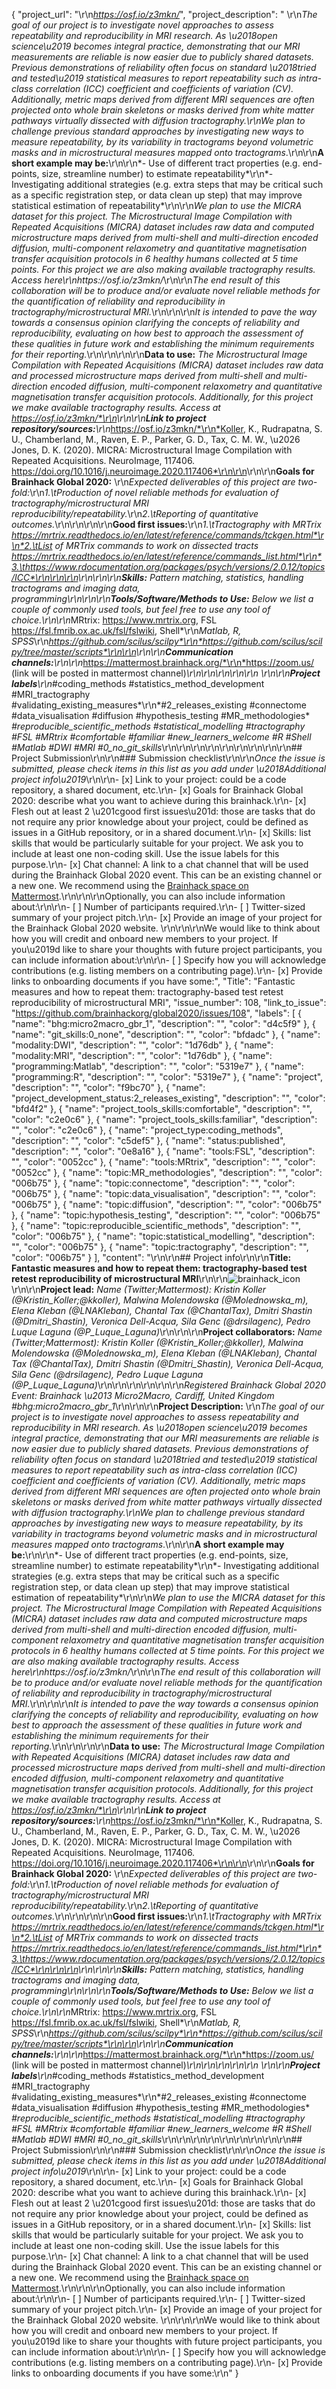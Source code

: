 {
  "project_url": "\r\n*https://osf.io/z3mkn/*",
  "project_description": " \r\n*The goal of our project is to investigate novel approaches to assess repeatability and reproducibility in MRI research. As \u2018open science\u2019 becomes integral practice, demonstrating that our MRI measurements are reliable is now easier due to publicly shared datasets. Previous demonstrations of reliability often focus on standard \u2018tried and tested\u2019 statistical measures to report repeatability such as intra-class correlation (ICC) coefficient and coefficients of variation (CV). Additionally, metric maps derived from different MRI sequences are often projected onto whole brain skeletons or masks derived from white matter pathways virtually dissected with diffusion tractography.\r\nWe plan to challenge previous standard approaches by investigating new ways to measure repeatability, by its variability in tractograms beyond volumetric masks and in microstructural measures mapped onto tractograms*.\r\n\r\n**A short example may be:**\r\n\r\n*- Use of different tract properties (e.g. end-points, size, streamline number) to estimate repeatability*\r\n*- Investigating additional strategies (e.g. extra steps that may be critical such as a specific registration step, or data clean up step) that may improve statistical estimation of repeatability*\r\n\r\n*We plan to use the MICRA dataset for this project. The Microstructural Image Compilation with Repeated Acquisitions (MICRA) dataset includes raw data and computed microstructure maps derived from multi-shell and multi-direction encoded diffusion, multi-component relaxometry and quantitative magnetisation transfer acquisition protocols in 6 healthy humans collected at 5 time points. For this project we are also making available tractography results. Access here\r\nhttps://osf.io/z3mkn/*\r\n\r\n*The end result of this collaboration will be to produce and/or evaluate novel reliable methods for the quantification of reliability and reproducibility in tractography/microstructural MRI.*\r\n\r\n\r\n*It is intended to pave the way towards a consensus opinion clarifying the concepts of reliability and reproducibility,  evaluating on how best to approach the assessment of these qualities in future work and  establishing the minimum requirements for their reporting.*\r\n\r\n<!-- Add a brief description of the project. Try to include all the relevant information to answer the following questions:\r\nWhat are you doing, for who, and why;\r\nWhat makes your project special and exciting;\r\nA short example;\r\nHow to get started;\r\nWhere to find key resources; -->\r\n\r\n**Data to use:** *The Microstructural Image Compilation with Repeated Acquisitions (MICRA) dataset includes raw data and processed microstructure maps derived from multi-shell and multi-direction encoded diffusion, multi-component relaxometry and quantitative magnetisation transfer acquisition protocols. Additionally, for this project we make available tractography results. Access at https://osf.io/z3mkn/*\r\n<!-- If your project uses data, add a short description of the data and a link to its source. -->\r\n\r\n**Link to project repository/sources:**\r\n*https://osf.io/z3mkn/*\r\n*Koller, K., Rudrapatna, S. U., Chamberland, M., Raven, E. P., Parker, G. D., Tax, C. M. W., \u2026 Jones, D. K. (2020). MICRA: Microstructural Image Compilation with Repeated Acquisitions. NeuroImage, 117406. https://doi.org/10.1016/j.neuroimage.2020.117406*\r\n\r\n<!-- Add a link to the project\u2019s GitHub repo or website. -->\r\n\r\n**Goals for Brainhack Global 2020:** \r\n*Expected deliverables of this project are two-fold:*\r\n*1.\tProduction of novel reliable  methods for evaluation of tractography/microstructural MRI reproducibility/repeatability.*\r\n*2.\tReporting of  quantitative outcomes.*\r\n\r\n<!-- Add a list of milestones or deliverables that you expect to achieve during the event. Try to provide goals of varying complexity for contributors with different sets of skills. -->\r\n\r\n**Good first issues:**\r\n*1.\tTractography with MRTrix https://mrtrix.readthedocs.io/en/latest/reference/commands/tckgen.html*\r\n*2.\tList of MRTrix commands to work on dissected tracts* *https://mrtrix.readthedocs.io/en/latest/reference/commands_list.html*\r\n*3.\thttps://www.rdocumentation.org/packages/psych/versions/2.0.12/topics/ICC*\r\n\r\n\r\n<!-- Add a list of tasks to help new contributors find easy gateways into open source projects. -->\r\n\r\n\r\n**Skills:**  *Pattern matching, statistics, handling tractograms and imaging data, programming*\r\n<!-- Add a list of skills needed to contribute to this project. Try to think of both coding and non-coding skills. You can provide predefined skill levels, but it\u2019s better if you give concrete examples of the type of task contributors will be facing. Please make sure you create equal opportunities to accommodate the newcomers in your project to learn from each other and share the experiences. -->\r\n\r\n**Tools/Software/Methods to Use:**  *Below we list a couple of commonly used tools, but feel free to use any tool of choice.*\r\n\r\n*MRtrix: https://www.mrtrix.org, FSL https://fsl.fmrib.ox.ac.uk/fsl/fslwiki, Shell*\r\n*Matlab, R, SPSS*\r\n*https://github.com/scilus/scilpy*\r\n*https://github.com/scilus/scilpy/tree/master/scripts*\r\n\r\n<!-- Add a list of tools/software/methods that are advised to be installed/reviewed ahead of the event to gain a bit of time with the installation of the software, preparation of the environments or describing the methods that will be needed to contribute to this project. Try to think of both coding and non-coding details regarding such to be listed. -->\r\n\r\n**Communication channels:**\r\n\r\n*https://mattermost.brainhack.org/*\r\n*https://zoom.us/ (link will be posted in mattermost channel)*\r\n\r\n<!-- Add links to chat channels in Slack or Mattermost -->\r\n\r\n\r\n<!-- [ ] Video channel: Please write here the communication channel (Zoom, Jitsi, Twitch, or any other platform) you will be using to work collaboratively however please keep them as commented to avoid any public sharing. Once you set up your project Mattermost communication channel, make sure you write the link of the video channel at the header of the Mattermost channel for your attendees to know --> \r\n\r\n**Project labels**\r\n*#coding_methods #statistics_method_development #MRI_tractography #validating_existing_measures*\r\n*#2_releases_existing #connectome #data_visualisation #diffusion #hypothesis_testing #MR_methodologies* *#reproducible_scientific_methods #statistical_modelling #tractography #FSL #MRtrix  #comfortable #familiar* *#new_learners_welcome #R #Shell #Matlab #DWI #MRI #0_no_git_skills*\r\n\r\n\r\n\r\n<!-- Please prepend a hashtag (#) to all of the labels that fit your project, then tick the box below to state you did so (either by adding an 'x' between square brackets or by ticking it after submission). Please make sure that you stick by the labels listed for each topic below, rather than adding any new one, for further actions to work properly on the issue labels.\r\n\r\nE.g. my project is about the modulatory effect of salmon mousse on British supper survival\r\nIn the following list:\r\n```\r\nmeal:\r\nbrunch, supper\r\ntype:\r\nmousse, salmon, squid\r\n```\r\nI'm going to hashtag all of the labels I need my project to be indexed in:\r\n```\r\nmeal:\r\nbrunch, #supper\r\ntype:\r\n#mousse, #salmon, squid\r\n```\r\n\r\nNow the real list (please indicate all of the labels you'd like to add to your project):\r\n\r\n- Type of project:\r\ncoding_methods, data_management, documentation, method_development,\r\npipeline_development, tutorial_recording, visualization\r\n\r\n- Project development status:\r\n0_concept_no_content, 1_basic structure, 2_releases_existing\r\n\r\n- Topic of the projet:\r\nBayesian_approaches, causality, connectome, data_visualisation, deep_learning,\r\ndiffusion, diversity_inclusivity_equality, EEG_EventRelatedResponseModelling,\r\nEEG_source_modelling, Granger_causality, hypothesis_testing, ICA, information_theory,\r\nmachine_learning, MR_methodologies, neural_decoding, neural_encoding, neural_networks,\r\nPCA, physiology, reinforcement_learning, reproducible_scientific_methods, single_neuron_models,\r\nstatistical_modelling, systems_neuroscience, tractography\r\n\r\n- Tools used in the project:\r\nAFNI, ANTs, BIDS, Brainstorm, CPAC, Datalad, DIPY, FieldTrip, fMRIPrep, Freesurfer,\r\nFSL, Jupyter, MNE, MRtrix, Nipype, NWB, SPM\r\n\r\n- Tools skill level required to enter the project (more than one possible):\r\ncomfortable, expert, familiar, no_skills_required\r\n\r\n- Programming language used in the project:\r\nno_programming_involved, C++, containerization, documentation, Java, Julia, Matlab,\r\nPython, R, shell_scripting, Unix_command_line, Web, workflows\r\n\r\n- Modalities involved in the project (if any):\r\nbehavioral, DWI, ECG, ECOG, EEG, eye_tracking, fMRI, fNIRS, MEG, MRI, PET, TDCS, TMS\r\n\r\n- Git skills reuired to enter the project (more than one possible):\r\n0_no_git_skills, 1_commit_push, 2_branches_PRs, 3_continuous_integration\r\n-->\r\n\r\n\r\n\r\n\r\n## Project Submission\r\n\r\n### Submission checklist\r\n\r\n*Once the issue is submitted, please check items in this list as you add under \u2018Additional project info\u2019*\r\n\r\n- [x] Link to your project: could be a code repository, a shared document, etc.\r\n- [x] Goals for Brainhack Global 2020: describe what you want to achieve during this brainhack.\r\n- [x] Flesh out at least 2 \u201cgood first issues\u201d: those are tasks that do not require any prior knowledge about your project, could be defined as issues in a GitHub repository, or in a shared document.\r\n- [x] Skills: list skills that would be particularly suitable for your project. We ask you to include at least one non-coding skill. Use the issue labels for this purpose.\r\n- [x] Chat channel: A link to a chat channel that will be used during the Brainhack Global 2020 event. This can be an existing channel or a new one. We recommend using the [Brainhack space on Mattermost](https://mattermost.brainhack.org/).\r\n<!-- [ ] Video channel: A link to a video channel that will be used during the Brainhack Global 2020 Brainhack. This can be an existing channel or a new one. For instance a [Jitsi meet room](https://meet.jit.si/). **Please, do not make the video channel public in here**: post a message in your chat channel and pin it so that it remains private, you do not get undesired content, and contributors can still have access to it..-->\r\n\r\nOptionally, you can also include information about:\r\n\r\n- [ ] Number of participants required.\r\n- [ ] Twitter-sized summary of your project pitch.\r\n- [x] Provide an image of your project for the Brainhack Global 2020 website. \r\n<!-- You can put an image anywhere in this issue and it will be used to build your project page on the website. -->\r\n\r\nWe would like to think about how you will credit and onboard new members to your project. If you\u2019d like to share your thoughts with future project participants, you can include information about:\r\n\r\n- [ ] Specify how you will acknowledge contributions (e.g. listing members on a contributing page).\r\n- [x] Provide links to onboarding documents if you have some:",
  "Title": "Fantastic measures and how to repeat them: tractography-based test retest reproducibility of microstructural MRI",
  "issue_number": 108,
  "link_to_issue": "https://github.com/brainhackorg/global2020/issues/108",
  "labels": [
    {
      "name": "bhg:micro2macro_gbr_1",
      "description": "",
      "color": "d4c5f9"
    },
    {
      "name": "git_skills:0_none",
      "description": "",
      "color": "bfdadc"
    },
    {
      "name": "modality:DWI",
      "description": "",
      "color": "1d76db"
    },
    {
      "name": "modality:MRI",
      "description": "",
      "color": "1d76db"
    },
    {
      "name": "programming:Matlab",
      "description": "",
      "color": "5319e7"
    },
    {
      "name": "programming:R",
      "description": "",
      "color": "5319e7"
    },
    {
      "name": "project",
      "description": "",
      "color": "f9bc70"
    },
    {
      "name": "project_development_status:2_releases_existing",
      "description": "",
      "color": "bfd4f2"
    },
    {
      "name": "project_tools_skills:comfortable",
      "description": "",
      "color": "c2e0c6"
    },
    {
      "name": "project_tools_skills:familiar",
      "description": "",
      "color": "c2e0c6"
    },
    {
      "name": "project_type:coding_methods",
      "description": "",
      "color": "c5def5"
    },
    {
      "name": "status:published",
      "description": "",
      "color": "0e8a16"
    },
    {
      "name": "tools:FSL",
      "description": "",
      "color": "0052cc"
    },
    {
      "name": "tools:MRtrix",
      "description": "",
      "color": "0052cc"
    },
    {
      "name": "topic:MR_methodologies",
      "description": "",
      "color": "006b75"
    },
    {
      "name": "topic:connectome",
      "description": "",
      "color": "006b75"
    },
    {
      "name": "topic:data_visualisation",
      "description": "",
      "color": "006b75"
    },
    {
      "name": "topic:diffusion",
      "description": "",
      "color": "006b75"
    },
    {
      "name": "topic:hypothesis_testing",
      "description": "",
      "color": "006b75"
    },
    {
      "name": "topic:reproducible_scientific_methods",
      "description": "",
      "color": "006b75"
    },
    {
      "name": "topic:statistical_modelling",
      "description": "",
      "color": "006b75"
    },
    {
      "name": "topic:tractography",
      "description": "",
      "color": "006b75"
    }
  ],
  "content": "<!-- Guidelines\r\n\r\nWe are very excited to meet you at Brainhack Global 2020 \ud83c\udf89. To submit a project, you need to be an attendee to one of the Brainhack Global 2020 events listed on the [Brainhack Global 2020 webpage](https://brainhack.org/global2020/events/). Please, register for the event that is most suitable to your location, time zone, interest, and/or project prior to submitting one. Thank you!\r\n\r\nWe have prepared a checklist to help with your project submission. Here is how to proceed:\r\n\r\nBefore filling in any part please check items in the checklist below as you go through them.\r\nOnce you are done (at least all 'required' items must be provided), please delete the \"Guidelines\" section, submit your issue and add a comment saying 'Hi @Brainhack-Global/project-monitors: my project is ready!'\r\nThank you!\r\n\r\nAfter the issue is submitted, we will assign a 'project monitor' from the event location that you are registered with to review your submission. Once the submission is approved by the 'project monitor', they will add the label 'Project is ready' and it will appear on [Brainhack Global 2020 Projects](https://brainhack.org/global2020/projects) page with a separate project dedicated webpage. \r\n\r\nNote that you can always update your issue which will also change your page on the website accordingly.\r\n\r\nIf at any time you need help from us or anything is unclear, please add a comment and ping your project monitor. Our team is here to help! -->\r\n\r\n## Project info\r\n\r\n**Title: Fantastic measures and how to repeat them: tractography-based test retest reproducibility of microstructural MRI**\r\n<!-- Add a title that reflects what the code (or content) will do in a way that makes sense to newcomers who want to contribute to your project\r\n. -->\r\n![brainhack_icon](https://user-images.githubusercontent.com/54635211/105180334-58194980-5b22-11eb-86f0-6fc4c39bc423.png)\r\n\r\n**Project lead:** *Name (Twitter;Mattermost): Kristin Koller (@Kristin_Koller;@kkoller), Malwina Molendowska (@Molednowska_m), Elena Kleban (@LNAKleban), Chantal Tax (@ChantalTax), Dmitri Shastin (@Dmitri_Shastin), Veronica Dell-Acqua, Sila Genc (@drsilagenc), Pedro Luque Laguna (@P_Luque_Laguna)*\r\n<!-- Add full name (and Twitter and Mattermost handle if possible) of the contact person. -->\r\n\r\n**Project collaborators:** *Name (Twitter;Mattermost): Kristin Koller (@Kristin_Koller;@kkoller), Malwina Molendowska (@Molednowska_m), Elena Kleban (@LNAKleban), Chantal Tax (@ChantalTax), Dmitri Shastin (@Dmitri_Shastin), Veronica Dell-Acqua, Sila Genc (@drsilagenc), Pedro Luque Laguna (@P_Luque_Laguna)*\r\n\r\n\r\n\r\n<!-- Add full names (and Twitter handles if possible) of any person contributing to the project. Try to follow the [all-contributors specification](https://github.com/all-contributors/all-contributors). Contributions of any kind are welcome! -->\r\n\r\n*Registered Brainhack Global 2020 Event: Brainhack \u2013 Micro2Macro, Cardiff, United Kingdom #bhg:micro2macro_gbr_1*\r\n<!-- Specify the city and country of the Brainhack Global 2020 event that you\r\nregistered for. If your local event has a special name or topic (e.g. Brainhack\r\nLondon - Clinical Neuroanatomy), please do specify that as well to help us\r\ndistinguish between potential events in the same city. -->\r\n\r\n**Project Description:** \r\n*The goal of our project is to investigate novel approaches to assess repeatability and reproducibility in MRI research. As \u2018open science\u2019 becomes integral practice, demonstrating that our MRI measurements are reliable is now easier due to publicly shared datasets. Previous demonstrations of reliability often focus on standard \u2018tried and tested\u2019 statistical measures to report repeatability such as intra-class correlation (ICC) coefficient and coefficients of variation (CV). Additionally, metric maps derived from different MRI sequences are often projected onto whole brain skeletons or masks derived from white matter pathways virtually dissected with diffusion tractography.\r\nWe plan to challenge previous standard approaches by investigating new ways to measure repeatability, by its variability in tractograms beyond volumetric masks and in microstructural measures mapped onto tractograms*.\r\n\r\n**A short example may be:**\r\n\r\n*- Use of different tract properties (e.g. end-points, size, streamline number) to estimate repeatability*\r\n*- Investigating additional strategies (e.g. extra steps that may be critical such as a specific registration step, or data clean up step) that may improve statistical estimation of repeatability*\r\n\r\n*We plan to use the MICRA dataset for this project. The Microstructural Image Compilation with Repeated Acquisitions (MICRA) dataset includes raw data and computed microstructure maps derived from multi-shell and multi-direction encoded diffusion, multi-component relaxometry and quantitative magnetisation transfer acquisition protocols in 6 healthy humans collected at 5 time points. For this project we are also making available tractography results. Access here\r\nhttps://osf.io/z3mkn/*\r\n\r\n*The end result of this collaboration will be to produce and/or evaluate novel reliable methods for the quantification of reliability and reproducibility in tractography/microstructural MRI.*\r\n\r\n\r\n*It is intended to pave the way towards a consensus opinion clarifying the concepts of reliability and reproducibility,  evaluating on how best to approach the assessment of these qualities in future work and  establishing the minimum requirements for their reporting.*\r\n\r\n<!-- Add a brief description of the project. Try to include all the relevant information to answer the following questions:\r\nWhat are you doing, for who, and why;\r\nWhat makes your project special and exciting;\r\nA short example;\r\nHow to get started;\r\nWhere to find key resources; -->\r\n\r\n**Data to use:** *The Microstructural Image Compilation with Repeated Acquisitions (MICRA) dataset includes raw data and processed microstructure maps derived from multi-shell and multi-direction encoded diffusion, multi-component relaxometry and quantitative magnetisation transfer acquisition protocols. Additionally, for this project we make available tractography results. Access at https://osf.io/z3mkn/*\r\n<!-- If your project uses data, add a short description of the data and a link to its source. -->\r\n\r\n**Link to project repository/sources:**\r\n*https://osf.io/z3mkn/*\r\n*Koller, K., Rudrapatna, S. U., Chamberland, M., Raven, E. P., Parker, G. D., Tax, C. M. W., \u2026 Jones, D. K. (2020). MICRA: Microstructural Image Compilation with Repeated Acquisitions. NeuroImage, 117406. https://doi.org/10.1016/j.neuroimage.2020.117406*\r\n\r\n<!-- Add a link to the project\u2019s GitHub repo or website. -->\r\n\r\n**Goals for Brainhack Global 2020:** \r\n*Expected deliverables of this project are two-fold:*\r\n*1.\tProduction of novel reliable  methods for evaluation of tractography/microstructural MRI reproducibility/repeatability.*\r\n*2.\tReporting of  quantitative outcomes.*\r\n\r\n<!-- Add a list of milestones or deliverables that you expect to achieve during the event. Try to provide goals of varying complexity for contributors with different sets of skills. -->\r\n\r\n**Good first issues:**\r\n*1.\tTractography with MRTrix https://mrtrix.readthedocs.io/en/latest/reference/commands/tckgen.html*\r\n*2.\tList of MRTrix commands to work on dissected tracts* *https://mrtrix.readthedocs.io/en/latest/reference/commands_list.html*\r\n*3.\thttps://www.rdocumentation.org/packages/psych/versions/2.0.12/topics/ICC*\r\n\r\n\r\n<!-- Add a list of tasks to help new contributors find easy gateways into open source projects. -->\r\n\r\n\r\n**Skills:**  *Pattern matching, statistics, handling tractograms and imaging data, programming*\r\n<!-- Add a list of skills needed to contribute to this project. Try to think of both coding and non-coding skills. You can provide predefined skill levels, but it\u2019s better if you give concrete examples of the type of task contributors will be facing. Please make sure you create equal opportunities to accommodate the newcomers in your project to learn from each other and share the experiences. -->\r\n\r\n**Tools/Software/Methods to Use:**  *Below we list a couple of commonly used tools, but feel free to use any tool of choice.*\r\n\r\n*MRtrix: https://www.mrtrix.org, FSL https://fsl.fmrib.ox.ac.uk/fsl/fslwiki, Shell*\r\n*Matlab, R, SPSS*\r\n*https://github.com/scilus/scilpy*\r\n*https://github.com/scilus/scilpy/tree/master/scripts*\r\n\r\n<!-- Add a list of tools/software/methods that are advised to be installed/reviewed ahead of the event to gain a bit of time with the installation of the software, preparation of the environments or describing the methods that will be needed to contribute to this project. Try to think of both coding and non-coding details regarding such to be listed. -->\r\n\r\n**Communication channels:**\r\n\r\n*https://mattermost.brainhack.org/*\r\n*https://zoom.us/ (link will be posted in mattermost channel)*\r\n\r\n<!-- Add links to chat channels in Slack or Mattermost -->\r\n\r\n\r\n<!-- [ ] Video channel: Please write here the communication channel (Zoom, Jitsi, Twitch, or any other platform) you will be using to work collaboratively however please keep them as commented to avoid any public sharing. Once you set up your project Mattermost communication channel, make sure you write the link of the video channel at the header of the Mattermost channel for your attendees to know --> \r\n\r\n**Project labels**\r\n*#coding_methods #statistics_method_development #MRI_tractography #validating_existing_measures*\r\n*#2_releases_existing #connectome #data_visualisation #diffusion #hypothesis_testing #MR_methodologies* *#reproducible_scientific_methods #statistical_modelling #tractography #FSL #MRtrix  #comfortable #familiar* *#new_learners_welcome #R #Shell #Matlab #DWI #MRI #0_no_git_skills*\r\n\r\n\r\n\r\n<!-- Please prepend a hashtag (#) to all of the labels that fit your project, then tick the box below to state you did so (either by adding an 'x' between square brackets or by ticking it after submission). Please make sure that you stick by the labels listed for each topic below, rather than adding any new one, for further actions to work properly on the issue labels.\r\n\r\nE.g. my project is about the modulatory effect of salmon mousse on British supper survival\r\nIn the following list:\r\n```\r\nmeal:\r\nbrunch, supper\r\ntype:\r\nmousse, salmon, squid\r\n```\r\nI'm going to hashtag all of the labels I need my project to be indexed in:\r\n```\r\nmeal:\r\nbrunch, #supper\r\ntype:\r\n#mousse, #salmon, squid\r\n```\r\n\r\nNow the real list (please indicate all of the labels you'd like to add to your project):\r\n\r\n- Type of project:\r\ncoding_methods, data_management, documentation, method_development,\r\npipeline_development, tutorial_recording, visualization\r\n\r\n- Project development status:\r\n0_concept_no_content, 1_basic structure, 2_releases_existing\r\n\r\n- Topic of the projet:\r\nBayesian_approaches, causality, connectome, data_visualisation, deep_learning,\r\ndiffusion, diversity_inclusivity_equality, EEG_EventRelatedResponseModelling,\r\nEEG_source_modelling, Granger_causality, hypothesis_testing, ICA, information_theory,\r\nmachine_learning, MR_methodologies, neural_decoding, neural_encoding, neural_networks,\r\nPCA, physiology, reinforcement_learning, reproducible_scientific_methods, single_neuron_models,\r\nstatistical_modelling, systems_neuroscience, tractography\r\n\r\n- Tools used in the project:\r\nAFNI, ANTs, BIDS, Brainstorm, CPAC, Datalad, DIPY, FieldTrip, fMRIPrep, Freesurfer,\r\nFSL, Jupyter, MNE, MRtrix, Nipype, NWB, SPM\r\n\r\n- Tools skill level required to enter the project (more than one possible):\r\ncomfortable, expert, familiar, no_skills_required\r\n\r\n- Programming language used in the project:\r\nno_programming_involved, C++, containerization, documentation, Java, Julia, Matlab,\r\nPython, R, shell_scripting, Unix_command_line, Web, workflows\r\n\r\n- Modalities involved in the project (if any):\r\nbehavioral, DWI, ECG, ECOG, EEG, eye_tracking, fMRI, fNIRS, MEG, MRI, PET, TDCS, TMS\r\n\r\n- Git skills reuired to enter the project (more than one possible):\r\n0_no_git_skills, 1_commit_push, 2_branches_PRs, 3_continuous_integration\r\n-->\r\n\r\n\r\n\r\n\r\n## Project Submission\r\n\r\n### Submission checklist\r\n\r\n*Once the issue is submitted, please check items in this list as you add under \u2018Additional project info\u2019*\r\n\r\n- [x] Link to your project: could be a code repository, a shared document, etc.\r\n- [x] Goals for Brainhack Global 2020: describe what you want to achieve during this brainhack.\r\n- [x] Flesh out at least 2 \u201cgood first issues\u201d: those are tasks that do not require any prior knowledge about your project, could be defined as issues in a GitHub repository, or in a shared document.\r\n- [x] Skills: list skills that would be particularly suitable for your project. We ask you to include at least one non-coding skill. Use the issue labels for this purpose.\r\n- [x] Chat channel: A link to a chat channel that will be used during the Brainhack Global 2020 event. This can be an existing channel or a new one. We recommend using the [Brainhack space on Mattermost](https://mattermost.brainhack.org/).\r\n<!-- [ ] Video channel: A link to a video channel that will be used during the Brainhack Global 2020 Brainhack. This can be an existing channel or a new one. For instance a [Jitsi meet room](https://meet.jit.si/). **Please, do not make the video channel public in here**: post a message in your chat channel and pin it so that it remains private, you do not get undesired content, and contributors can still have access to it..-->\r\n\r\nOptionally, you can also include information about:\r\n\r\n- [ ] Number of participants required.\r\n- [ ] Twitter-sized summary of your project pitch.\r\n- [x] Provide an image of your project for the Brainhack Global 2020 website. \r\n<!-- You can put an image anywhere in this issue and it will be used to build your project page on the website. -->\r\n\r\nWe would like to think about how you will credit and onboard new members to your project. If you\u2019d like to share your thoughts with future project participants, you can include information about:\r\n\r\n- [ ] Specify how you will acknowledge contributions (e.g. listing members on a contributing page).\r\n- [x] Provide links to onboarding documents if you have some:\r\n"
}
